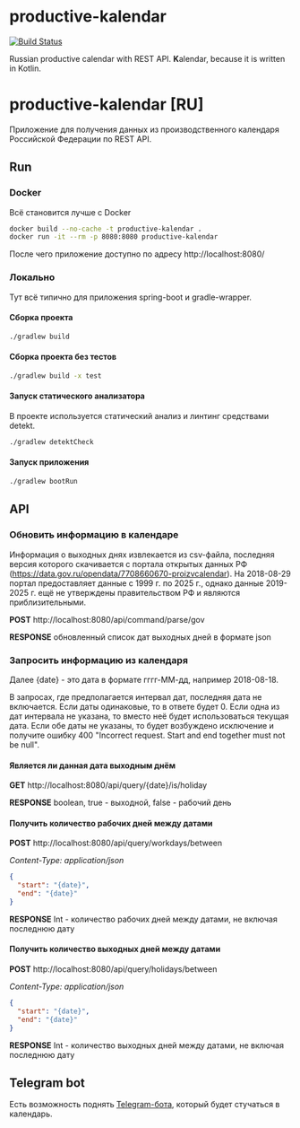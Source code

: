 # productive-kalendar

[![Build Status](https://travis-ci.com/jmorozov/productive-kalendar.svg?branch=master)](https://travis-ci.com/jmorozov/productive-kalendar)

Russian productive calendar with REST API. **K**alendar, because it is written in Kotlin.

# productive-kalendar [RU]

Приложение для получения данных из производственного календаря Российской Федерации по REST API.

## Run

### Docker

Всё становится лучше с Docker

```bash
docker build --no-cache -t productive-kalendar .
docker run -it --rm -p 8080:8080 productive-kalendar
```

После чего приложение доступно по адресу http://localhost:8080/

### Локально

Тут всё типично для приложения spring-boot и gradle-wrapper.

#### Сборка проекта
```bash
./gradlew build
```

#### Сборка проекта без тестов
```bash
./gradlew build -x test
```

#### Запуск статического анализатора

В проекте используется статический анализ и линтинг средствами detekt.

```bash
./gradlew detektCheck
```

#### Запуск приложения
```bash
./gradlew bootRun
```

## API

### Обновить информацию в календаре

Информация о выходных днях извлекается из csv-файла, последняя версия которого скачивается с портала открытых данных РФ 
(https://data.gov.ru/opendata/7708660670-proizvcalendar). На 2018-08-29 портал предоставляет данные с 1999 г. по 2025 г., 
однако данные 2019-2025 г. ещё не утверждены правительством РФ и являются приблизительными.

**POST** http://localhost:8080/api/command/parse/gov

**RESPONSE** обновленный список дат выходных дней в формате json

### Запросить информацию из календаря

Далее {date} - это дата в формате гггг-ММ-дд, например 2018-08-18. 

В запросах, где предполагается интервал дат, последняя дата не включается. Если даты одинаковые, то в ответе будет 0.
Если одна из дат интервала не указана, то вместо неё будет использоваться текущая дата. Если обе даты не указаны, то
будет возбуждено исключение и получите ошибку 400 "Incorrect request. Start and end together must not be null".

#### Является ли данная дата выходным днём

**GET** http://localhost:8080/api/query/{date}/is/holiday

**RESPONSE** boolean, true - выходной, false - рабочий день

#### Получить количество рабочих дней между датами

**POST** http://localhost:8080/api/query/workdays/between

*Content-Type: application/json*

```json
{
  "start": "{date}",
  "end": "{date}"
}
```

**RESPONSE** Int - количество рабочих дней между датами, не включая последнюю дату

#### Получить количество выходных дней между датами

**POST** http://localhost:8080/api/query/holidays/between

*Content-Type: application/json*

```json
{
  "start": "{date}",
  "end": "{date}"
}
```

**RESPONSE** Int - количество выходных дней между датами, не включая последнюю дату

## Telegram bot

Есть возможность поднять [Telegram-бота](https://github.com/jmorozov/productive-kalendar-telegram-bot), который будет стучаться в календарь.